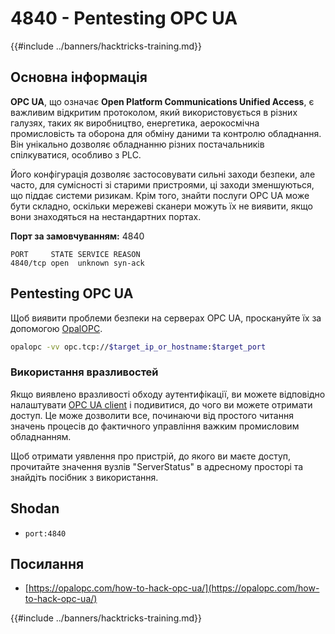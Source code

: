 # 4840 - Pentesting OPC UA

{{#include ../banners/hacktricks-training.md}}

## Основна інформація

**OPC UA**, що означає **Open Platform Communications Unified Access**, є важливим відкритим протоколом, який використовується в різних галузях, таких як виробництво, енергетика, аерокосмічна промисловість та оборона для обміну даними та контролю обладнання. Він унікально дозволяє обладнанню різних постачальників спілкуватися, особливо з PLC.

Його конфігурація дозволяє застосовувати сильні заходи безпеки, але часто, для сумісності зі старими пристроями, ці заходи зменшуються, що піддає системи ризикам. Крім того, знайти послуги OPC UA може бути складно, оскільки мережеві сканери можуть їх не виявити, якщо вони знаходяться на нестандартних портах.

**Порт за замовчуванням:** 4840
```text
PORT     STATE SERVICE REASON
4840/tcp open  unknown syn-ack
```
## Pentesting OPC UA

Щоб виявити проблеми безпеки на серверах OPC UA, проскануйте їх за допомогою [OpalOPC](https://opalopc.com/).
```bash
opalopc -vv opc.tcp://$target_ip_or_hostname:$target_port
```
### Використання вразливостей

Якщо виявлено вразливості обходу аутентифікації, ви можете відповідно налаштувати [OPC UA client](https://www.prosysopc.com/products/opc-ua-browser/) і подивитися, до чого ви можете отримати доступ. Це може дозволити все, починаючи від простого читання значень процесів до фактичного управління важким промисловим обладнанням.

Щоб отримати уявлення про пристрій, до якого ви маєте доступ, прочитайте значення вузлів "ServerStatus" в адресному просторі та знайдіть посібник з використання.

## Shodan

- `port:4840`

## Посилання

- [https://opalopc.com/how-to-hack-opc-ua/](https://opalopc.com/how-to-hack-opc-ua/)


{{#include ../banners/hacktricks-training.md}}
